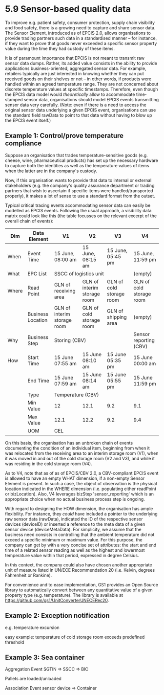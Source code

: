 # 5.9 Sensor-based quality data 

To improve e.g. patient safety, consumer protection, supply chain visibility and food safety, there is a growing need to capture and share sensor data. The Sensor Element, introduced as of EPCIS 2.0, allows organisations to provide trading partners such data in a standardised manner – for instance, if they want to prove that goods never exceeded a specific sensor property value during the time they had custody of these items.

It is of paramount importance that EPCIS is not meant to transmit raw sensor data dumps. Rather, its added value consists in the ability to provide applications business-oriented, aggregated sensor data. For example, retailers typically are just interested in knowing whether they can put received goods on their shelves or not – in other words, if products were handled within an agreed temperature range. They are not concerned about discrete temperature values at specific timestamps. Therefore, even though the EPCIS data model would *theoretically* allow to accommodate time-stamped sensor data, organisations should model EPCIS events transmitting sensor data very carefully. (Note: even if there is a need to access the original sensor data underlying a given EPCIS event, organisations can use the standard field rawData to point to that data without having to blow up the EPCIS event itself.)

## Example 1: Control/prove temperature compliance

Suppose an organisation that trades temperature-sensitive goods (e.g. cheese, wine, pharmaceutical products) has set up the necessary hardware to capture both the identities as well as the temperature values of items when the latter are in the company's custody.

Now, if this organisation wants to provide that data to internal or external stakeholders (e.g. the company's quality assurance department or trading partners that wish to ascertain if specific items were handled/transported properly), it makes a lot of sense to use a standard format from the outset.

Typical critical tracing events accommodating sensor data can easily be modelled as EPCIS events. Following the usual approach, a visibility data matrix could look like this (the table focusses on the relevant excerpt of the overall chain of events):

<table>
    <thead>
        <tr>
            <th>Dim</th>
            <th>Data Element</th>
            <th>V1</th>
            <th>V2</th>
            <th>V3</th>
            <th>V4</th>
        </tr>
    </thead>
    <tbody>
        <tr>
            <td>When</td>
            <td>Event Time</td>
            <td>15 June, 08:00 am</td>
            <td>15 June, 08:15 am</td>
            <td>15 June, 05:45 pm</td>
            <td>15 June, 11:59 pm</td>
        </tr>
        <tr>
            <td>What</td>
            <td>EPC List</td>
            <td colspan=3>SSCC of logistics unit</td>
            <td>(empty)
        </tr>
        <tr>
            <td>Where</td>
            <td>Read Point</td>
            <td>GLN of receiving area</td>
            <td>GLN of interim storage room</td>
            <td>GLN of cold storage room</td>
            <td>GLN of cold storage room</td>
        </tr>
        <tr>
            <td/>
            <td>Business Location</td>
            <td>GLN of interim storage room</td>
            <td>GLN of cold storage room</td>
            <td>GLN of shipping area</td>
            <td>(empty)</td>
        </tr>
        <tr>
            <td>Why</td>
            <td>Business Step</td>
            <td colspan=3>Storing (CBV)</td>
            <td>Sensor reporting (CBV)</td>
        </tr>
        <tr>
            <td>How</td>
            <td>Start Time</td>
            <td>15 June 07:55 am</td>
            <td>15 June 08:10 am</td>
            <td>15 June 05:35 pm</td>
            <td>15 June 00:00 am</td>
        </tr>
        <tr>
            <td/>
            <td>End Time</td>
            <td>15 June 07:59 am</td>
            <td>15 June 08:14 am</td>
            <td>15 June 05:55 pm</td>
            <td>15 June 11:59 pm</td>
        </tr>
        <tr>
            <td/>
            <td>Type</td>
            <td colspan=4>Temperature (CBV)</td>
        </tr>
        <tr>
            <td/>
            <td>Min Value</td>
            <td>12</td>
            <td>12.1</td>
            <td>9.2</td>
            <td>9.1</td>
        </tr>
        <tr>
            <td/>
            <td>Max Value</td>
            <td>12.1</td>
            <td>12.2</td>
            <td>9.2</td>
            <td>9.4</td>
        </tr>
        <tr>
            <td/>
            <td>UOM</td>
            <td colspan=4>CEL</td>
        </tr>
    </tbody>
</table>

On this basis, the organisation has an unbroken chain of events documenting the condition of an individual item, beginning from when it was relocated from the receiving area to an interim storage room (V1), when it was moved in and out of the cold storage room (V2 and V3), and while it was residing in the cold storage room (V4).

As to V4, note that as of as of EPCIS/CBV 2.0, a CBV-compliant EPCIS event is allowed to have an empty WHAT dimension, if a non-empty Sensor Element is present. In such a case, the object of observation is the physical location indicated in the WHERE dimension (i.e. populating either readPoint or bizLocation). Also, V4 leverages bizStep 'sensor_reporting' which is an appropriate choice when no actual business process step is ongoing.

With regard to designing the HOW dimension, the organisation has ample flexibility. For instance, they *could* have included a pointer to the underlying raw sensor data (rawData), indicated the ID of the respective sensor devices (deviceID) or inserted a reference to the meta data of a given sensor device (deviceMetaData). For simplicity, we assume that the business need consists in controlling that the ambient temperature did not exceed a specific minimum or maximum value. For this purpose, the company can get by with a very concise set of attributes: the start and end time of a related sensor reading as well as the highest and lowermost temperature value within that period, expressed in degree Celsius.

In this context, the company could also have chosen another appropriate unit of measure listed in UN/ECE Recommendation 20 (i.e. Kelvin, degrees Fahrenheit or Rankine).

For convenience and to ease implementation, GS1 provides an Open Source library to automatically convert between any quantitative value of a given property type (e.g. temperature). The library is available at
https://github.com/gs1/UnitConverterUNECERec20.  

## Example 2: Exception notification 

e.g. temperature excursion 

easy example: temperature of cold storage room exceeds predefined threshold   


## Example 3: Sea container 

Aggregation Event SGTIN => SSCC => BIC 

Pallets are loaded/unloaded 

Association Event sensor device => Container 